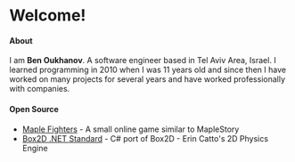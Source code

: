 # Welcome!

#### About

I am **Ben Oukhanov**. A software engineer based in Tel Aviv Area, Israel. I learned programming in 2010 when I was 11 years old and since then I have worked on many projects for several years and have worked professionally with companies.

#### Open Source

- [Maple Fighters](https://github.com/codingben/maple-fighters) - A small online game similar to MapleStory
- [Box2D .NET Standard](https://github.com/codingben/box2d-netstandard) - C# port of Box2D - Erin Catto's 2D Physics Engine
